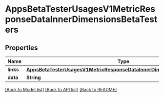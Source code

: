 # AppsBetaTesterUsagesV1MetricResponseDataInnerDimensionsBetaTesters

## Properties
Name | Type | Description | Notes
------------ | ------------- | ------------- | -------------
**links** | [**AppsBetaTesterUsagesV1MetricResponseDataInnerDimensionsBetaTestersLinks**](AppsBetaTesterUsagesV1MetricResponseDataInnerDimensionsBetaTestersLinks.md) |  | [optional] 
**data** | **String** |  | [optional] 

[[Back to Model list]](../README.md#documentation-for-models) [[Back to API list]](../README.md#documentation-for-api-endpoints) [[Back to README]](../README.md)


